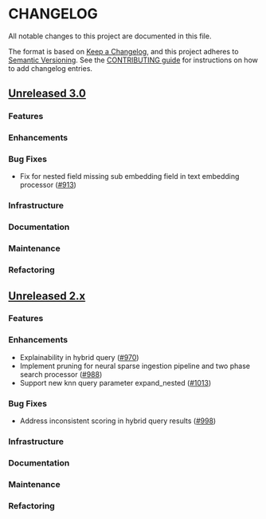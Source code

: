 # CHANGELOG
All notable changes to this project are documented in this file.

The format is based on [Keep a Changelog](https://keepachangelog.com/en/1.0.0/), and this project adheres to [Semantic Versioning](https://semver.org/spec/v2.0.0.html). See the [CONTRIBUTING guide](./CONTRIBUTING.md#Changelog) for instructions on how to add changelog entries.

## [Unreleased 3.0](https://github.com/opensearch-project/neural-search/compare/2.x...HEAD)
### Features
### Enhancements
### Bug Fixes
- Fix for nested field missing sub embedding field in text embedding processor ([#913](https://github.com/opensearch-project/neural-search/pull/913))
### Infrastructure
### Documentation
### Maintenance
### Refactoring

## [Unreleased 2.x](https://github.com/opensearch-project/neural-search/compare/2.18...2.x)
### Features
### Enhancements
- Explainability in hybrid query ([#970](https://github.com/opensearch-project/neural-search/pull/970))
- Implement pruning for neural sparse ingestion pipeline and two phase search processor ([#988](https://github.com/opensearch-project/neural-search/pull/988))
- Support new knn query parameter expand_nested ([#1013](https://github.com/opensearch-project/neural-search/pull/1013))
### Bug Fixes
-  Address inconsistent scoring in hybrid query results ([#998](https://github.com/opensearch-project/neural-search/pull/998))
### Infrastructure
### Documentation
### Maintenance
### Refactoring

